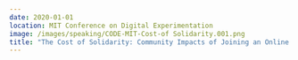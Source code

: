 ```yaml
---
date: 2020-01-01
location: MIT Conference on Digital Experimentation
image: /images/speaking/CODE-MIT-Cost-of Solidarity.001.png
title: "The Cost of Solidarity: Community Impacts of Joining an Online Strike"
---
```

